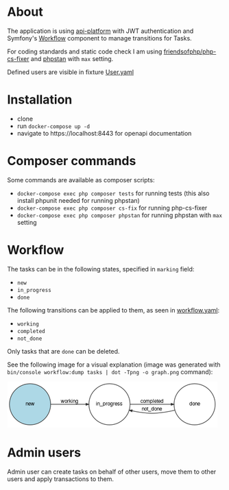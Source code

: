 # About

The application is using [api-platform](https://api-platform.com/) with JWT authentication and Symfony's [Workflow](https://symfony.com/doc/current/components/workflow.html) component to manage transitions for Tasks.

For coding standards and static code check I am using [friendsofphp/php-cs-fixer](https://github.com/FriendsOfPHP/PHP-CS-Fixer) and [phpstan](https://github.com/phpstan/phpstan) with `max` setting.

Defined users are visible in fixture [User.yaml](/api/fixtures/User.yaml)

# Installation

- clone
- run `docker-compose up -d`
- navigate to https://localhost:8443 for openapi documentation

# Composer commands

Some commands are available as composer scripts:

- `docker-compose exec php composer tests` for running tests (this also install phpunit needed for running phpstan)
- `docker-compose exec php composer cs-fix` for running php-cs-fixer
- `docker-compose exec php composer phpstan` for running phpstan with `max` setting

# Workflow

The tasks can be in the following states, specified in `marking` field:

- `new`
- `in_progress`
- `done`

The following transitions can be applied to them, as seen in [workflow.yaml](/api/config/packages/workflow.yaml):

- `working`
- `completed`
- `not_done`

Only tasks that are `done` can be deleted.

See the following image for a visual explanation (image was generated with `bin/console workflow:dump tasks | dot -Tpng -o graph.png` command):

![Workflow](/api/graph.png)

# Admin users

Admin user can create tasks on behalf of other users, move them to other users and apply transactions to them.
